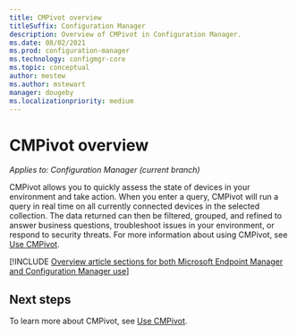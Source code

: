 ```yaml
---
title: CMPivot overview
titleSuffix: Configuration Manager
description: Overview of CMPivot in Configuration Manager.
ms.date: 08/02/2021
ms.prod: configuration-manager
ms.technology: configmgr-core
ms.topic: conceptual
author: mestew
ms.author: mstewart
manager: dougeby
ms.localizationpriority: medium
---
```


# CMPivot overview

*Applies to: Configuration Manager (current branch)*

CMPivot allows you to quickly assess the state of devices in your environment and take action. When you enter a query, CMPivot will run a query in real time on all currently connected devices in the selected collection. The data returned can then be filtered, grouped, and refined to answer business questions, troubleshoot issues in your environment, or respond to security threats. For more information about using CMPivot, see [Use CMPivot](cmpivot.md).

[!INCLUDE [Overview article sections for both Microsoft Endpoint Manager and Configuration Manager use](includes/cmpivot-overview-shared.md)]


## Next steps

To learn more about CMPivot, see [Use CMPivot](cmpivot.md).

